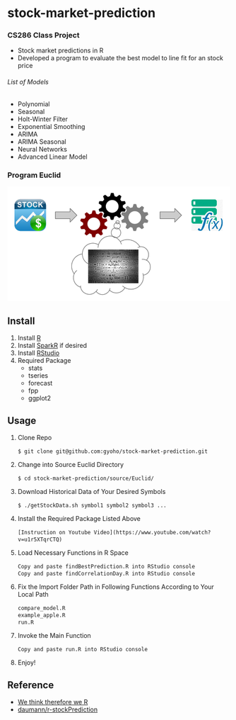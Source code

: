 # stock-market-prediction
### CS286 Class Project
- Stock market predictions in R
- Developed a program to evaluate the best model to line fit for an stock price


###### List of Models
* Polynomial
* Seasonal
* Holt-Winter Filter
* Exponential Smoothing
* ARIMA
* ARIMA Seasonal
* Neural Networks
* Advanced Linear Model

### Program Euclid
![Euclid](https://github.com/gyoho/stock-market-prediction/blob/master/document/Euclid.png?raw=true)

## Install
1. Install [R](http://www.r-project.org/)
2. Install [SparkR](https://amplab-extras.github.io/SparkR-pkg/) if desired
3. Install [RStudio](http://www.rstudio.com/products/rstudio/download/)
4. Required Package
    * stats
    * tseries
    * forecast
    * fpp
    * ggplot2

## Usage
1. Clone Repo

    ```
    $ git clone git@github.com:gyoho/stock-market-prediction.git
    ```
2. Change into Source Euclid Directory

    ```
    $ cd stock-market-prediction/source/Euclid/
    ```
3. Download Historical Data of Your Desired Symbols

    ```
    $ ./getStockData.sh symbol1 symbol2 symbol3 ...
    ```
4. Install the Required Package Listed Above

    ```
    [Instruction on Youtube Video](https://www.youtube.com/watch?v=u1r5XTqrCTQ)
    ```
5. Load Necessary Functions in R Space

    ```
    Copy and paste findBestPrediction.R into RStudio console
    Copy and paste findCorrelationDay.R into RStudio console
    ```
6. Fix the Import Folder Path in Following Functions According to Your Local Path
	
	```
	compare_model.R
	example_apple.R
	run.R
	```
7. Invoke the Main Function

    ```
    Copy and paste run.R into RStudio console
    ```
8. Enjoy!

## Reference
* [We think therefore we R](http://programming-r-pro-bro.blogspot.in/search/label/auto%20correlation%20function)
* [daumann/r-stockPrediction](https://github.com/daumann/r-stockPrediction)
